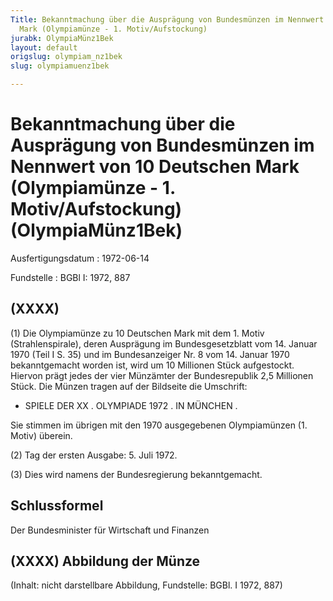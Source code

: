```yaml
---
Title: Bekanntmachung über die Ausprägung von Bundesmünzen im Nennwert von 10 Deutschen
  Mark (Olympiamünze - 1. Motiv/Aufstockung)
jurabk: OlympiaMünz1Bek
layout: default
origslug: olympiam_nz1bek
slug: olympiamuenz1bek

---
```


# Bekanntmachung über die Ausprägung von Bundesmünzen im Nennwert von 10 Deutschen Mark (Olympiamünze - 1. Motiv/Aufstockung) (OlympiaMünz1Bek)

Ausfertigungsdatum
:   1972-06-14

Fundstelle
:   BGBl I: 1972, 887



## (XXXX)

(1) Die Olympiamünze zu 10 Deutschen Mark mit dem 1. Motiv (Strahlenspirale), deren Ausprägung im Bundesgesetzblatt vom 14. Januar 1970 (Teil I S. 35) und im Bundesanzeiger Nr. 8 vom 14. Januar 1970 bekanntgemacht worden ist, wird um 10 Millionen Stück aufgestockt. Hiervon prägt jedes der vier Münzämter der Bundesrepublik 2,5 Millionen Stück. Die Münzen tragen auf der Bildseite die Umschrift:

*   SPIELE DER XX
    . OLYMPIADE 1972 . IN MÜNCHEN .



Sie stimmen im übrigen mit den 1970 ausgegebenen Olympiamünzen (1. Motiv) überein.

(2) Tag der ersten Ausgabe: 5. Juli 1972.

(3) Dies wird namens der Bundesregierung bekanntgemacht.


## Schlussformel

Der Bundesminister für Wirtschaft und Finanzen


## (XXXX) Abbildung der Münze

(Inhalt: nicht darstellbare Abbildung,
Fundstelle: BGBl. I 1972, 887)


